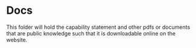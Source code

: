 # Docs 

This folder will hold the capability statement and other pdfs or documents that are public knowledge such that it is downloadable online on the website.

